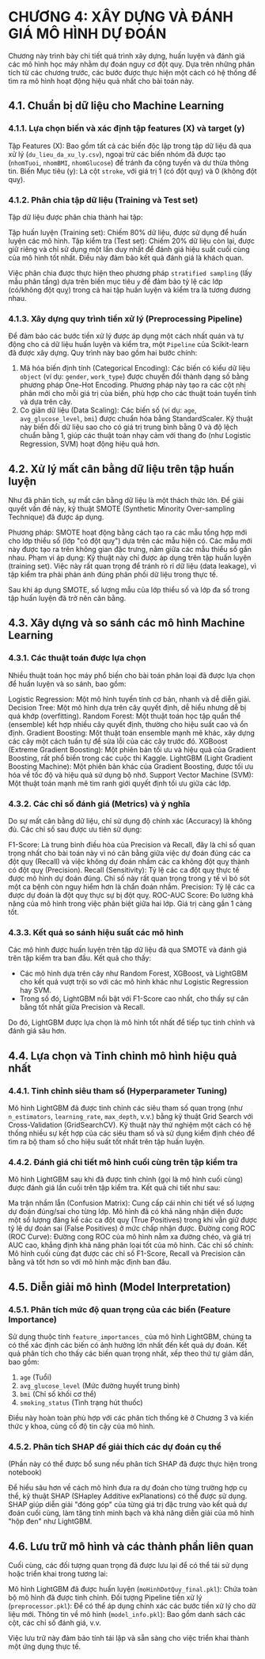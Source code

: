 # CHƯƠNG 4: XÂY DỰNG VÀ ĐÁNH GIÁ MÔ HÌNH DỰ ĐOÁN

Chương này trình bày chi tiết quá trình xây dựng, huấn luyện và đánh giá các mô hình học máy nhằm dự đoán nguy cơ đột quỵ. Dựa trên những phân tích từ các chương trước, các bước được thực hiện một cách có hệ thống để tìm ra mô hình hoạt động hiệu quả nhất cho bài toán này.

## 4.1. Chuẩn bị dữ liệu cho Machine Learning

### 4.1.1. Lựa chọn biến và xác định tập features (X) và target (y)

Tập Features (X): Bao gồm tất cả các biến độc lập trong tập dữ liệu đã qua xử lý (`du_lieu_da_xu_ly.csv`), ngoại trừ các biến nhóm đã được tạo (`nhomTuoi`, `nhomBMI`, `nhomGlucose`) để tránh đa cộng tuyến và dư thừa thông tin.
Biến Mục tiêu (y): Là cột `stroke`, với giá trị 1 (có đột quỵ) và 0 (không đột quỵ).

### 4.1.2. Phân chia tập dữ liệu (Training và Test set)

Tập dữ liệu được phân chia thành hai tập:

Tập huấn luyện (Training set): Chiếm 80% dữ liệu, được sử dụng để huấn luyện các mô hình.
Tập kiểm tra (Test set): Chiếm 20% dữ liệu còn lại, được giữ riêng và chỉ sử dụng một lần duy nhất để đánh giá hiệu suất cuối cùng của mô hình tốt nhất. Điều này đảm bảo kết quả đánh giá là khách quan.

Việc phân chia được thực hiện theo phương pháp `stratified sampling` (lấy mẫu phân tầng) dựa trên biến mục tiêu `y` để đảm bảo tỷ lệ các lớp (có/không đột quỵ) trong cả hai tập huấn luyện và kiểm tra là tương đương nhau.

### 4.1.3. Xây dựng quy trình tiền xử lý (Preprocessing Pipeline)

Để đảm bảo các bước tiền xử lý được áp dụng một cách nhất quán và tự động cho cả dữ liệu huấn luyện và kiểm tra, một `Pipeline` của Scikit-learn đã được xây dựng. Quy trình này bao gồm hai bước chính:

1.  Mã hóa biến định tính (Categorical Encoding): Các biến có kiểu dữ liệu `object` (ví dụ: `gender`, `work_type`) được chuyển đổi thành dạng số bằng phương pháp One-Hot Encoding. Phương pháp này tạo ra các cột nhị phân mới cho mỗi giá trị của biến, phù hợp cho các thuật toán tuyến tính và dựa trên cây.
2.  Co giãn dữ liệu (Data Scaling): Các biến số (ví dụ: `age`, `avg_glucose_level`, `bmi`) được chuẩn hóa bằng StandardScaler. Kỹ thuật này biến đổi dữ liệu sao cho có giá trị trung bình bằng 0 và độ lệch chuẩn bằng 1, giúp các thuật toán nhạy cảm với thang đo (như Logistic Regression, SVM) hoạt động hiệu quả hơn.

## 4.2. Xử lý mất cân bằng dữ liệu trên tập huấn luyện

Như đã phân tích, sự mất cân bằng dữ liệu là một thách thức lớn. Để giải quyết vấn đề này, kỹ thuật SMOTE (Synthetic Minority Over-sampling Technique) đã được áp dụng.

Phương pháp: SMOTE hoạt động bằng cách tạo ra các mẫu tổng hợp mới cho lớp thiểu số (lớp "có đột quỵ") dựa trên các mẫu hiện có. Các mẫu mới này được tạo ra trên không gian đặc trưng, nằm giữa các mẫu thiểu số gần nhau.
Phạm vi áp dụng: Kỹ thuật này chỉ được áp dụng trên tập huấn luyện (training set). Việc này rất quan trọng để tránh rò rỉ dữ liệu (data leakage), vì tập kiểm tra phải phản ánh đúng phân phối dữ liệu trong thực tế.

Sau khi áp dụng SMOTE, số lượng mẫu của lớp thiểu số và lớp đa số trong tập huấn luyện đã trở nên cân bằng.

## 4.3. Xây dựng và so sánh các mô hình Machine Learning

### 4.3.1. Các thuật toán được lựa chọn

Nhiều thuật toán học máy phổ biến cho bài toán phân loại đã được lựa chọn để huấn luyện và so sánh, bao gồm:

Logistic Regression: Một mô hình tuyến tính cơ bản, nhanh và dễ diễn giải.
Decision Tree: Một mô hình dựa trên cây quyết định, dễ hiểu nhưng dễ bị quá khớp (overfitting).
Random Forest: Một thuật toán học tập quần thể (ensemble) kết hợp nhiều cây quyết định, thường cho hiệu suất cao và ổn định.
Gradient Boosting: Một thuật toán ensemble mạnh mẽ khác, xây dựng các cây một cách tuần tự để sửa lỗi của các cây trước đó.
XGBoost (Extreme Gradient Boosting): Một phiên bản tối ưu và hiệu quả của Gradient Boosting, rất phổ biến trong các cuộc thi Kaggle.
LightGBM (Light Gradient Boosting Machine): Một phiên bản khác của Gradient Boosting, được tối ưu hóa về tốc độ và hiệu quả sử dụng bộ nhớ.
Support Vector Machine (SVM): Một thuật toán mạnh mẽ tìm ranh giới quyết định tối ưu giữa các lớp.

### 4.3.2. Các chỉ số đánh giá (Metrics) và ý nghĩa

Do sự mất cân bằng dữ liệu, chỉ sử dụng độ chính xác (Accuracy) là không đủ. Các chỉ số sau được ưu tiên sử dụng:

F1-Score: Là trung bình điều hòa của Precision và Recall, đây là chỉ số quan trọng nhất cho bài toán này vì nó cân bằng giữa việc dự đoán đúng các ca đột quỵ (Recall) và việc không dự đoán nhầm các ca không đột quỵ thành có đột quỵ (Precision).
Recall (Sensitivity): Tỷ lệ các ca đột quỵ thực tế được mô hình dự đoán đúng. Chỉ số này rất quan trọng trong y tế vì bỏ sót một ca bệnh còn nguy hiểm hơn là chẩn đoán nhầm.
Precision: Tỷ lệ các ca được dự đoán là đột quỵ thực sự bị đột quỵ.
ROC-AUC Score: Đo lường khả năng của mô hình trong việc phân biệt giữa hai lớp. Giá trị càng gần 1 càng tốt.

### 4.3.3. Kết quả so sánh hiệu suất các mô hình

Các mô hình được huấn luyện trên tập dữ liệu đã qua SMOTE và đánh giá trên tập kiểm tra ban đầu. Kết quả cho thấy:

*   Các mô hình dựa trên cây như Random Forest, XGBoost, và LightGBM cho kết quả vượt trội so với các mô hình khác như Logistic Regression hay SVM.
*   Trong số đó, LightGBM nổi bật với F1-Score cao nhất, cho thấy sự cân bằng tốt nhất giữa Precision và Recall.

Do đó, LightGBM được lựa chọn là mô hình tốt nhất để tiếp tục tinh chỉnh và đánh giá sâu hơn.

## 4.4. Lựa chọn và Tinh chỉnh mô hình hiệu quả nhất

### 4.4.1. Tinh chỉnh siêu tham số (Hyperparameter Tuning)

Mô hình LightGBM đã được tinh chỉnh các siêu tham số quan trọng (như `n_estimators`, `learning_rate`, `max_depth`, v.v.) bằng kỹ thuật Grid Search với Cross-Validation (GridSearchCV). Kỹ thuật này thử nghiệm một cách có hệ thống nhiều sự kết hợp của các siêu tham số và sử dụng kiểm định chéo để tìm ra bộ tham số cho hiệu suất tốt nhất trên tập huấn luyện.

### 4.4.2. Đánh giá chi tiết mô hình cuối cùng trên tập kiểm tra

Mô hình LightGBM sau khi đã được tinh chỉnh (gọi là mô hình cuối cùng) được đánh giá lần cuối trên tập kiểm tra. Kết quả chi tiết như sau:

Ma trận nhầm lẫn (Confusion Matrix): Cung cấp cái nhìn chi tiết về số lượng dự đoán đúng/sai cho từng lớp. Mô hình đã có khả năng nhận diện được một số lượng đáng kể các ca đột quỵ (True Positives) trong khi vẫn giữ được tỷ lệ dự đoán sai (False Positives) ở mức chấp nhận được.
Đường cong ROC (ROC Curve): Đường cong ROC của mô hình nằm xa đường chéo, và giá trị AUC cao, khẳng định khả năng phân loại tốt của mô hình.
Các chỉ số chính: Mô hình cuối cùng đạt được các chỉ số F1-Score, Recall và Precision cân bằng và tốt hơn so với mô hình mặc định ban đầu.

## 4.5. Diễn giải mô hình (Model Interpretation)

### 4.5.1. Phân tích mức độ quan trọng của các biến (Feature Importance)

Sử dụng thuộc tính `feature_importances_` của mô hình LightGBM, chúng ta có thể xác định các biến có ảnh hưởng lớn nhất đến kết quả dự đoán. Kết quả phân tích cho thấy các biến quan trọng nhất, xếp theo thứ tự giảm dần, bao gồm:

1.  `age` (Tuổi)
2.  `avg_glucose_level` (Mức đường huyết trung bình)
3.  `bmi` (Chỉ số khối cơ thể)
4.  `smoking_status` (Tình trạng hút thuốc)

Điều này hoàn toàn phù hợp với các phân tích thống kê ở Chương 3 và kiến thức y khoa, củng cố độ tin cậy của mô hình.

### 4.5.2. Phân tích SHAP để giải thích các dự đoán cụ thể

(Phần này có thể được bổ sung nếu phân tích SHAP đã được thực hiện trong notebook)

Để hiểu sâu hơn về cách mô hình đưa ra dự đoán cho từng trường hợp cụ thể, kỹ thuật SHAP (SHapley Additive exPlanations) có thể được sử dụng. SHAP giúp diễn giải "đóng góp" của từng giá trị đặc trưng vào kết quả dự đoán cuối cùng, làm tăng tính minh bạch và khả năng diễn giải của mô hình "hộp đen" như LightGBM.

## 4.6. Lưu trữ mô hình và các thành phần liên quan

Cuối cùng, các đối tượng quan trọng đã được lưu lại để có thể tái sử dụng hoặc triển khai trong tương lai:

Mô hình LightGBM đã được huấn luyện (`moHinhDotQuy_final.pkl`): Chứa toàn bộ mô hình đã được tinh chỉnh.
Đối tượng Pipeline tiền xử lý (`preprocessor.pkl`): Để có thể áp dụng chính xác các bước tiền xử lý cho dữ liệu mới.
Thông tin về mô hình (`model_info.pkl`): Bao gồm danh sách các cột, các chỉ số đánh giá, v.v.

Việc lưu trữ này đảm bảo tính tái lập và sẵn sàng cho việc triển khai thành một ứng dụng thực tế.